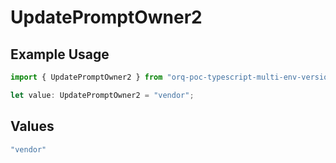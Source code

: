 # UpdatePromptOwner2

## Example Usage

```typescript
import { UpdatePromptOwner2 } from "orq-poc-typescript-multi-env-version/models/operations";

let value: UpdatePromptOwner2 = "vendor";
```

## Values

```typescript
"vendor"
```
